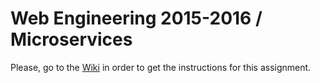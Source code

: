 # Web Engineering 2015-2016 / Microservices
Please, go to the [Wiki](https://github.com/UNIZAR-30246-WebEngineering/Laboratory-5-microservices/wiki) in order to get the instructions for this assignment.
